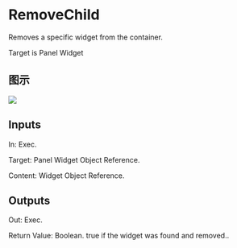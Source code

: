 # RemoveChild

Removes a specific widget from the container.

Target is Panel Widget

## 图示

![]($-20221218-21353720.png)

## Inputs

In: Exec.

Target: Panel Widget Object Reference.

Content: Widget Object Reference.  

## Outputs

Out: Exec.

Return Value: Boolean. true if the widget was found and removed..

